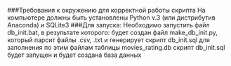 ###Требования к окружению для корректной работы скрипта
	На компьютере должны быть установлены Python v.3 (или дистрибутив Anaconda) и SQLite3
###Для запуска:
	Необходимо запустить файл db_init.bat, в результате которого:
	будет создан файл make_db_init.py, который парсит файлы .csv, .txt и генерирует скрипт db_init.sql для заполнения по этим файлам таблицы movies_rating.db
	скрипт db_init.sql будет запущен и будет создана база данных